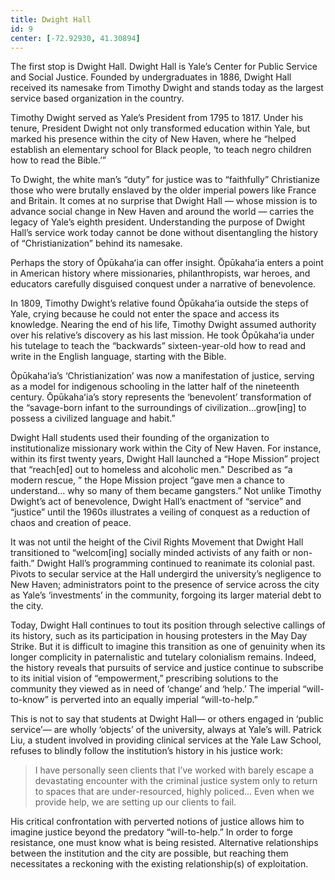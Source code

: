 ```yaml
---
title: Dwight Hall
id: 9
center: [-72.92930, 41.30894]
---
```


The first stop is Dwight Hall. Dwight Hall is Yale’s Center for Public
Service and Social Justice. Founded by undergraduates in 1886, Dwight
Hall received its namesake from Timothy Dwight and stands today as the
largest service based organization in the country.

Timothy Dwight served as Yale’s President from 1795 to 1817. Under his
tenure, President Dwight not only transformed education within Yale,
but marked his presence within the city of New Haven, where he “helped
establish an elementary school for Black people, ‘to teach negro
children how to read the Bible.’”

To Dwight, the white man’s “duty” for justice was to “faithfully”
Christianize those who were brutally enslaved by the older imperial
powers like France and Britain. It comes at no surprise that Dwight
Hall — whose mission is to advance social change in New Haven and
around the world — carries the legacy of Yale’s eighth president.
Understanding the purpose of Dwight Hall’s service work today cannot
be done without disentangling the history of “Christianization” behind
its namesake.

<div class='separator'></div>


Perhaps the story of Ōpūkahaʻia can offer insight. Ōpūkahaʻia enters a
point in American history where missionaries, philanthropists, war
heroes, and educators carefully disguised conquest under a narrative
of benevolence.

In 1809, Timothy Dwight’s relative found Ōpūkahaʻia outside the steps
of Yale, crying because he could not enter the space and access its
knowledge. Nearing the end of his life, Timothy Dwight assumed
authority over his relative’s discovery as his last mission. He took
Ōpūkahaʻia under his tutelage to teach the “backwards”
sixteen-year-old how to read and write in the English language,
starting with the Bible.

Ōpūkahaʻia’s ‘Christianization’ was now a manifestation of justice,
serving as a model for indigenous schooling in the latter half of the
nineteenth century. Ōpūkahaʻia’s story represents the ‘benevolent’
transformation of the “savage-born infant to the surroundings of
civilization...grow[ing] to possess a civilized language and habit.”

Dwight Hall students used their founding of the organization to
institutionalize missionary work within the City of New Haven. For
instance, within its first twenty years, Dwight Hall launched a “Hope
Mission” project that “reach[ed] out to homeless and alcoholic men."
Described as “a modern rescue, ” the Hope Mission project “gave men a
chance to understand... why so many of them became gangsters.” Not
unlike Timothy Dwight’s act of benevolence, Dwight Hall’s enactment of
“service” and “justice” until the 1960s illustrates a veiling of
conquest as a reduction of chaos and creation of peace.

<div class='separator'></div>

It was not until the height of the Civil Rights Movement that Dwight
Hall transitioned to “welcom[ing] socially minded activists of any
faith or non- faith.” Dwight Hall’s programming continued to reanimate
its colonial past. Pivots to secular service at the Hall undergird the
university’s negligence to New Haven; administrators point to the
presence of service across the city as Yale’s ‘investments’ in the
community, forgoing its larger material debt to the city.

Today, Dwight Hall continues to tout its position through selective
callings of its history, such as its participation in housing
protesters in the May Day Strike. But it is difficult to imagine this
transition as one of genuinity when its longer complicity in
paternalistic and tutelary colonialism remains. Indeed, the history
reveals that pursuits of service and justice continue to subscribe to
its initial vision of “empowerment,” prescribing solutions to the
community they viewed as in need of ‘change’ and ‘help.’ The imperial
“will-to-know” is perverted into an equally imperial “will-to-help.”

This is not to say that students at Dwight Hall— or others engaged in
‘public service’— are wholly ‘objects’ of the university, always at
Yale’s will. Patrick Liu, a student involved in providing clinical
services at the Yale Law School, refuses to blindly follow the
institution’s history in his justice work:

> I have personally seen clients that I’ve worked with barely escape a
> devastating encounter with the criminal justice system only to
> return to spaces that are under-resourced, highly policed... Even
> when we provide help, we are setting up our clients to fail.

His critical confrontation with perverted notions of justice allows
him to imagine justice beyond the predatory “will-to-help.” In order
to forge resistance, one must know what is being resisted. Alternative
relationships between the institution and the city are possible, but
reaching them necessitates a reckoning with the existing
relationship(s) of exploitation.
